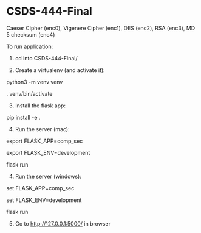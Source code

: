 # CSDS-444-Final

Caeser Cipher (enc0),
Vigenere Cipher (enc1),
DES (enc2),
RSA (enc3),
MD 5 checksum (enc4)


To run application:
1. cd into CSDS-444-Final/

2. Create a virtualenv (and activate it):

python3 -m venv venv

. venv/bin/activate

3. Install the flask app:

pip install -e .

4. Run the server (mac):

export FLASK_APP=comp_sec

export FLASK_ENV=development

flask run

4. Run the server (windows):

set FLASK_APP=comp_sec

set FLASK_ENV=development

flask run

5. Go to http://127.0.0.1:5000/ in browser
